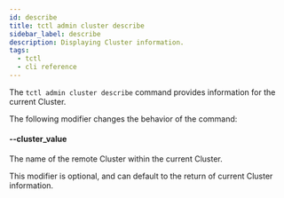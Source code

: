 ```yaml
---
id: describe
title: tctl admin cluster describe
sidebar_label: describe
description: Displaying Cluster information.
tags:
  - tctl
  - cli reference
---
```


The `tctl admin cluster describe` command provides information for the current Cluster.

The following modifier changes the behavior of the command:

#### --cluster_value

The name of the remote Cluster within the current Cluster.

This modifier is optional, and can default to the return of current Cluster information.
